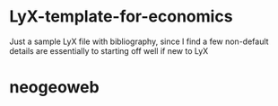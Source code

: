 # LyX-template-for-economics
Just a sample LyX file with bibliography, since I find a few non-default details are essentially to starting off well if new to LyX
# neogeoweb
